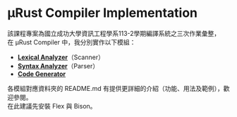 # μRust Compiler Implementation
該課程專案為國立成功大學資訊工程學系113-2學期編譯系統之三次作業彙整，  
在 μRust Compiler 中，我分別實作以下模組：
- **[Lexical Analyzer](./LexicalAnalyzer)**（Scanner）
- **[Syntax Analyzer](./SyntaxAnalyzer)**（Parser）
- **[Code Generator](./CodeGenerator)**
  
各模組對應資料夾的 README.md 有提供更詳細的介紹（功能、用法及範例），歡迎參閱。  
在此建議先安裝 Flex 與 Bison。
